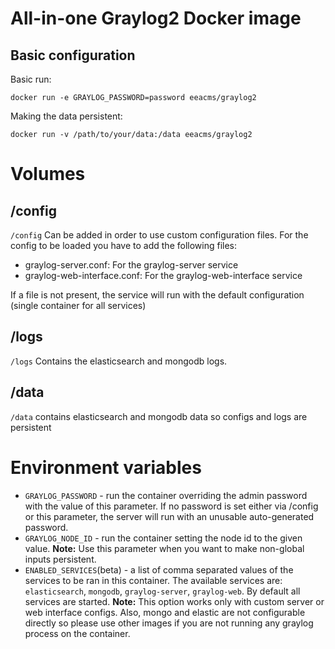 # All-in-one Graylog2 Docker image

## Basic configuration
Basic run:
```
docker run -e GRAYLOG_PASSWORD=password eeacms/graylog2
```

Making the data persistent:
```
docker run -v /path/to/your/data:/data eeacms/graylog2
```

# Volumes

## /config

```/config``` Can be added in order to use custom configuration files.
For the config to be loaded you have to add the following files:
* graylog-server.conf: For the graylog-server service
* graylog-web-interface.conf: For the graylog-web-interface service

If a file is not present, the service will run with the default configuration
(single container for all services)

## /logs

```/logs``` Contains the elasticsearch and mongodb logs.

## /data

```/data``` contains elasticsearch and mongodb data so configs and logs are
persistent


# Environment variables

* ```GRAYLOG_PASSWORD``` - run the container overriding the admin password with
  the value of this parameter. If no password is set either via /config or
  this parameter, the server will run with an unusable auto-generated password.
* ```GRAYLOG_NODE_ID``` - run the container setting the node id to the given
  value. __Note:__ Use this parameter when you want to make non-global inputs persistent.
* ```ENABLED_SERVICES```(beta) - a list of comma separated values of the services to
  be ran in this container. The available services are: ```elasticsearch```,
  ```mongodb```, ```graylog-server```, ```graylog-web```. By default all
  services are started. __Note:__ This option works only with custom server or
  web interface configs. Also, mongo and elastic are not configurable directly
  so please use other images if you are not running any graylog process on the
  container.
